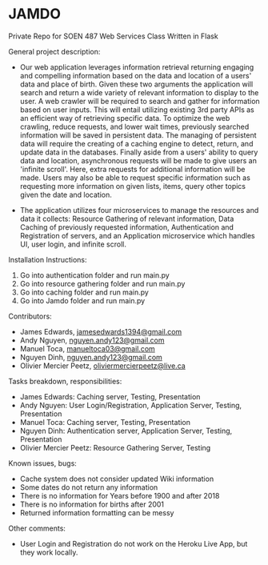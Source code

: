 # JAMDO
Private Repo for SOEN 487 Web Services Class Written in Flask

General project description:
- Our web application leverages information retrieval returning engaging and compelling information based on the data and location of a users' data and place of birth. Given these two arguments the application will search and return a wide variety of relevant information to display to the user. A web crawler will be required to search and gather for information based on user inputs. This will entail utilizing existing 3rd party APIs as an efficient way of retrieving specific data. To optimize the web crawling, reduce requests, and lower wait times, previously searched information will be saved in persistent data. The managing of persistent data will require the creating of a caching engine to detect, return, and update data in the databases. Finally aside from a users' ability to query data and location, asynchronous requests will be made to give users an 'infinite scroll'. Here, extra requests for additional information will be made. Users may also be able to request specific information such as requesting more information on given lists, items, query other topics given the date and location.

- The application utilizes four microservices to manage the resources and data it collects: Resource Gathering of relevant information, Data Caching of previously requested information, Authentication and Registration of servers, and an Application microservice which handles UI, user login, and infinite scroll.


Installation Instructions:
1. Go into authentication folder and run main.py
2. Go into resource gathering folder and run main.py
3. Go into caching folder and run main.py
4. Go into Jamdo folder and run main.py

Contributors:
- James Edwards, jamesedwards1394@gmail.com
- Andy Nguyen, nguyen.andy123@gmail.com
- Manuel Toca, manueltoca03@gmail.com
- Nguyen Dinh, nguyen.andy123@gmail.com
- Olivier Mercier Peetz, oliviermercierpeetz@live.ca


Tasks breakdown, responsibilities:
- James Edwards: Caching server, Testing, Presentation
- Andy Nguyen: User Login/Registration, Application Server, Testing, Presentation
- Manuel Toca: Caching server, Testing, Presentation
- Nguyen Dinh: Authentication server, Application Server, Testing, Presentation
- Olivier Mercier Peetz: Resource Gathering Server, Testing


Known issues, bugs:
- Cache system does not consider updated Wiki information
- Some dates do not return any information
- There is no information for Years before 1900 and after 2018
- There is no information for births after 2001
- Returned information formatting can be messy




Other comments:
 - User Login and Registration do not work on the Heroku Live App, but they work locally. 




